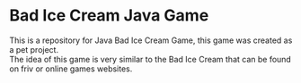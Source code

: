 # Bad Ice Cream Java Game
This is a repository for Java Bad Ice Cream Game, 
this game was created as a pet project.  
The idea of this game is very similar to the Bad Ice Cream that can be found on friv
or online games websites.